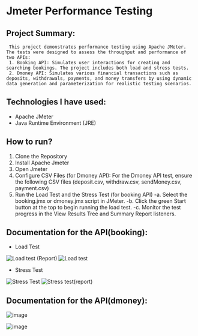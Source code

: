 # Jmeter Performance Testing

## Project Summary: 
     This project demonstrates performance testing using Apache JMeter. The tests were designed to assess the throughput and performance of two APIs:
     1.	Booking API: Simulates user interactions for creating and searching bookings. The project includes both load and stress tests.
     2.	Dmoney API: Simulates various financial transactions such as deposits, withdrawals, payments, and money transfers by using dynamic data generation and parameterization for realistic testing scenarios.


## Technologies I have used:

- Apache JMeter
- Java Runtime Environment (JRE)



## How to run?

1.	Clone the Repository
2.	Install Apache Jmeter
3.	Open Jmeter
4.	Configure CSV Files (for Dmoney API): For the Dmoney API test, ensure the following CSV files (deposit.csv, withdraw.csv, sendMoney.csv, payment.csv)
5.	Run the Load Test and the Stress Test (for booking API)
   -a. Select the booking.jmx or dmoney.jmx script in JMeter.
   -b. Click the green Start button at the top to begin running the load test.
   -c. Monitor the test progress in the View Results Tree and Summary Report listeners.


## Documentation for the API(booking):
-	Load Test
  
 ![Load test (Report)](https://github.com/user-attachments/assets/fcd5297f-5ee2-4148-a5c7-613d39ed5f41)
![Load test](https://github.com/user-attachments/assets/f4bff86d-2b00-4fcf-b6a5-6313ccf1ade5)

 -	Stress Test

  
![Stress Test](https://github.com/user-attachments/assets/f57a32c2-8237-4a8f-b2d8-6459f336a8a4)
![Stress test(report)](https://github.com/user-attachments/assets/419198e4-e353-40a3-846d-c50ade94c049)



## Documentation for the API(dmoney):

![image](https://github.com/user-attachments/assets/5726f254-308a-4c0a-9474-7e8084df8f37)

![image](https://github.com/user-attachments/assets/6b85b254-1d88-4c78-afe9-4262fbfa73ad)






